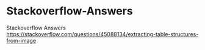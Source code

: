 # Stackoverflow-Answers
Stackoverflow Answers
https://stackoverflow.com/questions/45088134/extracting-table-structures-from-image
